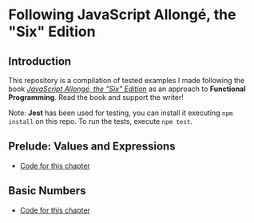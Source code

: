 # Following JavaScript Allongé, the "Six" Edition
## Introduction
This repository is a compilation of tested examples I made following the book *[JavaScript Allongé, the "Six" Edition](https://leanpub.com/javascriptallongesix/read#leanpub-auto-a-pull-of-the-lever-prefaces)* as an approach to **Functional Programming**. Read the book and support the writer!

Note: **Jest** has been used for testing, you can install it executing ```npm install``` on this repo. To run the tests, execute ```npm test```.

## Prelude: Values and Expressions
* [Code for this chapter](/src/1_valuesAndExpressions.test.js)

## Basic Numbers
* [Code for this chapter](/src/2_basicNumbers.test.js)

